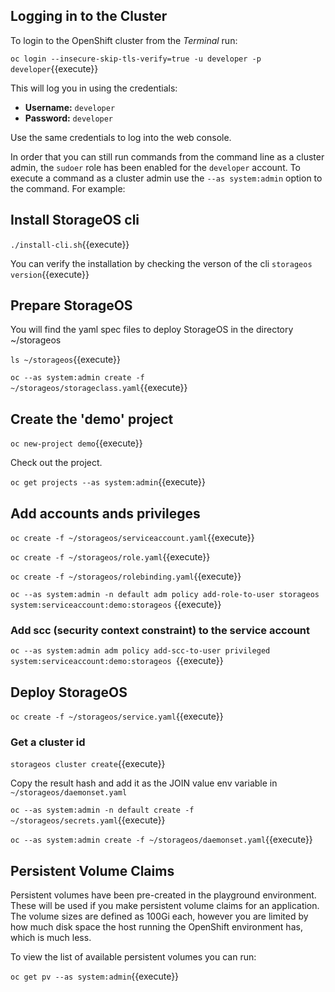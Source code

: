 ## Logging in to the Cluster

To login to the OpenShift cluster from the _Terminal_ run:

``oc login --insecure-skip-tls-verify=true -u developer -p developer``{{execute}}


This will log you in using the credentials:

* **Username:** ``developer``
* **Password:** ``developer``

Use the same credentials to log into the web console.

In order that you can still run commands from the command line as a cluster
admin, the ``sudoer`` role has been enabled for the ``developer`` account.
To execute a command as a cluster admin use the ``--as system:admin`` option
to the command. For example:

## Install StorageOS cli

``./install-cli.sh``{{execute}}

You can verify the installation by checking the verson of the cli ``storageos version``{{execute}}

## Prepare StorageOS

You will find the yaml spec files to deploy StorageOS in the directory ~/storageos 

``ls ~/storageos``{{execute}}

``oc --as system:admin create -f ~/storageos/storageclass.yaml``{{execute}}

## Create the 'demo' project

``oc new-project demo``{{execute}}

Check out the project.

``oc get projects --as system:admin``{{execute}}

## Add accounts ands privileges 

``oc create -f ~/storageos/serviceaccount.yaml``{{execute}}

``oc create -f ~/storageos/role.yaml``{{execute}}

``oc create -f ~/storageos/rolebinding.yaml``{{execute}}

``oc --as system:admin -n default adm policy add-role-to-user storageos system:serviceaccount:demo:storageos`` {{execute}}

### Add scc (security context constraint) to the service account

``oc --as system:admin adm policy add-scc-to-user privileged system:serviceaccount:demo:storageos ``{{execute}}


## Deploy StorageOS


``oc create -f ~/storageos/service.yaml``{{execute}}


### Get a cluster id

``storageos cluster create``{{execute}}

Copy the result hash and add it as the JOIN value env variable in ``~/storageos/daemonset.yaml``

``oc --as system:admin -n default create -f ~/storageos/secrets.yaml``{{execute}}

``oc --as system:admin create -f ~/storageos/daemonset.yaml``{{execute}}

## Persistent Volume Claims

Persistent volumes have been pre-created in the playground environment.
These will be used if you make persistent volume claims for an application.
The volume sizes are defined as 100Gi each, however you are limited by how
much disk space the host running the OpenShift environment has, which is
much less.

To view the list of available persistent volumes you can run:

``oc get pv --as system:admin``{{execute}}

